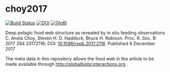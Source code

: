 # choy2017
[![Build Status](https://travis-ci.com/globalbioticinteractions/choy2017.svg)](https://travis-ci.com/globalbioticinteractions/choy2017) [![DOI](https://zenodo.org/badge/55425770.svg)](https://zenodo.org/badge/latestdoi/55425770) [![GloBI](http://api.globalbioticinteractions.org/interaction.svg?accordingTo=globi:globalbioticinteractions/choy2017)](http://globalbioticinteractions.org/?accordingTo=globi:globalbioticinteractions/choy2017)



Deep pelagic food web structure as revealed by in situ feeding observations
C. Anela Choy, Steven H. D. Haddock, Bruce H. Robison. Proc. R. Soc. B 2017 284 20172116; DOI: [10.1098/rspb.2017.2116](https://doi.org/10.1098/rspb.2017.2116). Published 6 December 2017

The meta data in this repository allows the food web in the article to be made available through http://globalbioticinteractions.org  .
